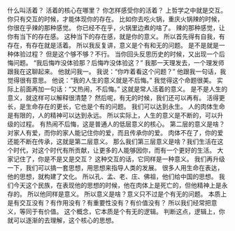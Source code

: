 什么叫活着？
活着的核心在哪里？
你怎样感受你的活着？
上哲学之中就是交互。
你只有交互的时候，才能体现你的存在。
比如你去吃火锅，重庆火锅辣的时候，你很在乎辣的那种感觉。
你已经不在乎，火锅里边煮的啥了。
辣的那种感觉，让你有当下的存在感。
这种当下的存在感，就是你的意义。
所以首先得有自我，有存在，有存在就是活着。
所以我反复讲，意义是个有和无的问题。
是不是就是一种体验过程？
但是这个够不够？不行。
当你回头反思历史的时候，又出现一个后悔问题。
“我后悔咋没体验那？后悔咋没体验这？”
我那一天理发去，一个理发师跟我在这聊起来。
他就问我一。
我说：“你咋着看这个问题？”
他跟我一句话，我觉得很有意思。
他说：“我的人生的意义就是不后悔。”
我觉得这个命题很美。
实际上前面再加一句话：“又热闹，不后悔。”
这就是常人活着的意义。
是不是人生的意义，就这样可以解释很清楚？
然后呢，有无的时候，我们还可以再有。
活得更长，是生命存在的更长，它也是个有的问题。
我们可以达到永生。
人的肉体生命是有限的，人的精神可以达到永远。
所以实际上，人生的意义是不断的，可以升级的过程。
有热闹不后悔，这是普通人的低层意义的核心。
第二层的意义是啥？对家人有爱，而你的家人能记住你的爱，而且传承你的爱。
肉体不在了，你的爱还能不断在传承，这就是第二层意义。
那么我们第三层意义是啥？我们生活在这个时代，对这个时代有所贡献，让更多的人能够因你，而有一个更好的生活。
大家记住了，你是不是又是交互？
这种交互的话，它同样是一种意义。
我们再升级一下，我们可以搞一套思想，用思想来指导人类的发展。
很多人用生命在表达，他的思想，就构建了文化。
所以孔、孟、老、庄、佛祖，他们给中国的思想。
我们今天这个民族，在表现他的思想的时候，他在肉体上是死亡的，但他精神上是永存的。
所以他同样是意义。
所以意义是啥？意义只不过是个有无的问题。
本质上是有交互没有？有作用没有？有重要性没有？有价值没有？
所以我们经常把意义，等同于有价值。
这个概念，它本质是个有无的逻辑。
判断这点，逻辑上，你就可以逐渐的去理解，这个核心的思想。